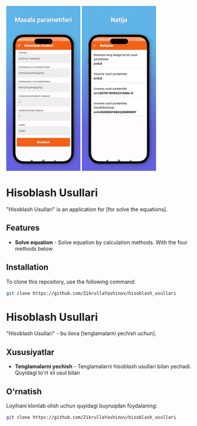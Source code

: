 <p float="left">
  <img src="./screen1.png" alt="App Screenshot" width="200" height="444"/>
  <img src="./screen2.png" alt="App Screenshot" width="200" height="444"/>
</p>

# Hisoblash Usullari

"Hisoblash Usullari" is an application for [for solve the equations].

## Features

- **Solve equation** - Solve equation by calculation methods. With the four methods below

## Installation

To clone this repository, use the following command:

```bash
git clone https://github.com/ZikrullaYashinov/hisoblash_usullari
```

# Hisoblash Usullari

"Hisoblash Usullari" - bu ilova [tenglamalarni yechish uchun].

## Xususiyatlar

- **Tenglamalarni yechish** - Tenglamalarni hisoblash usullari bilan yechadi. Quyidagi to'rt xil usul bilan

## O'rnatish

Loyihani klonlab olish uchun quyidagi buyruqdan foydalaning:

```bash
git clone https://github.com/ZikrullaYashinov/hisoblash_usullari
```
